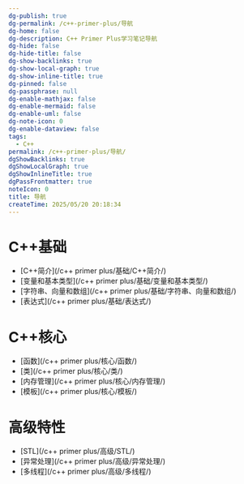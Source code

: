 ```yaml
---
dg-publish: true
dg-permalink: /c++-primer-plus/导航
dg-home: false
dg-description: C++ Primer Plus学习笔记导航
dg-hide: false
dg-hide-title: false
dg-show-backlinks: true
dg-show-local-graph: true
dg-show-inline-title: true
dg-pinned: false
dg-passphrase: null
dg-enable-mathjax: false
dg-enable-mermaid: false
dg-enable-uml: false
dg-note-icon: 0
dg-enable-dataview: false
tags:
  - C++
permalink: /c++-primer-plus/导航/
dgShowBacklinks: true
dgShowLocalGraph: true
dgShowInlineTitle: true
dgPassFrontmatter: true
noteIcon: 0
title: 导航
createTime: 2025/05/20 20:18:34
---
```


# C++基础
- <span class="iconify" data-icon="mdi:code-brackets"></span> [C++简介](/c++ primer plus/基础/C++简介/)
- <span class="iconify" data-icon="mdi:code-brackets"></span> [变量和基本类型](/c++ primer plus/基础/变量和基本类型/)
- <span class="iconify" data-icon="mdi:code-brackets"></span> [字符串、向量和数组](/c++ primer plus/基础/字符串、向量和数组/)
- <span class="iconify" data-icon="mdi:code-brackets"></span> [表达式](/c++ primer plus/基础/表达式/)

# C++核心
- <span class="iconify" data-icon="mdi:function"></span> [函数](/c++ primer plus/核心/函数/)
- <span class="iconify" data-icon="mdi:class"></span> [类](/c++ primer plus/核心/类/)
- <span class="iconify" data-icon="mdi:memory"></span> [内存管理](/c++ primer plus/核心/内存管理/)
- <span class="iconify" data-icon="mdi:template"></span> [模板](/c++ primer plus/核心/模板/)

# 高级特性
- <span class="iconify" data-icon="mdi:code-tags"></span> [STL](/c++ primer plus/高级/STL/)
- <span class="iconify" data-icon="mdi:code-tags"></span> [异常处理](/c++ primer plus/高级/异常处理/)
- <span class="iconify" data-icon="mdi:code-tags"></span> [多线程](/c++ primer plus/高级/多线程/) 